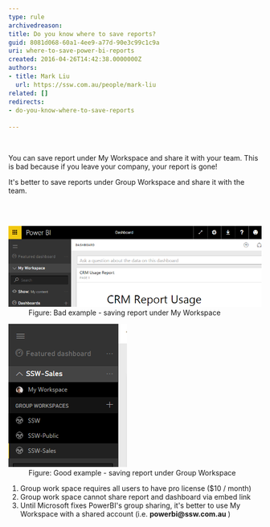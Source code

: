 ```yaml
---
type: rule
archivedreason: 
title: Do you know where to save reports?
guid: 8081d068-60a1-4ee9-a77d-90e3c99c1c9a
uri: where-to-save-power-bi-reports
created: 2016-04-26T14:42:38.0000000Z
authors:
- title: Mark Liu
  url: https://ssw.com.au/people/mark-liu
related: []
redirects:
- do-you-know-where-to-save-reports

---
```



​<p>You can save report under My Workspace and share it with your team. This is bad because if you leave your company, your report is gone!
</p><p></p><p>It's better to save reports under Group Workspace and share it with the team.​</p>
<br><excerpt class='endintro'></excerpt><br>
<dl class="badImage"><dt> <img src="powerbi-bad.png" alt="powerbi-bad.png" style="width:800px;" /></dt><dd>Figure: Bad example - saving report under My Workspace</dd></dl><dl class="goodImage"><dt><img src="powerbi-good.png" alt="powerbi-good.png" /></dt><dd>Figure: Good example - saving report under Group Workspace</dd></dl><ol><li>Group work space requires all users to have pro license ($10 / month)</li><li>Group work space cannot share report and dashboard via embed link</li><li>Until  Microsoft fixes PowerBI's group sharing, it's better to use My Workspace with a shared account (i.e. <b>powerbi@ssw.com.au </b> )</li></ol>


